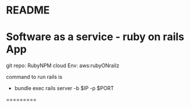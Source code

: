 
# README

Software as a service - ruby on rails App 
=======
git repo: RubyNPM
cloud Env: aws:rubyONrailz

command to run rails is
 - bundle exec rails server -b $IP -p $PORT

=========